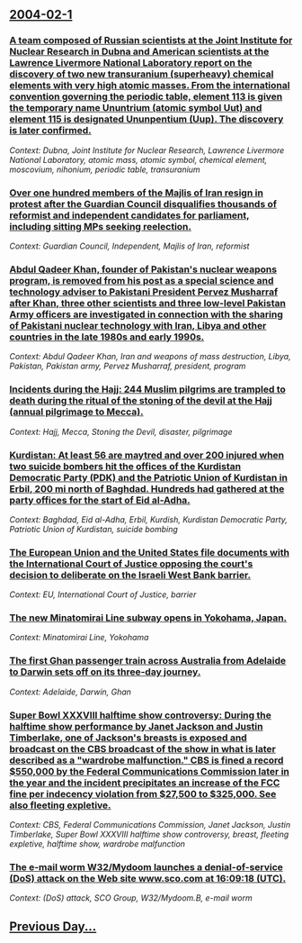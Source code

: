 ## [2004-02-1](/news/2004/02/1/index.md)

### [ A team composed of Russian scientists at the Joint Institute for Nuclear Research in Dubna and American scientists at the Lawrence Livermore National Laboratory report on the discovery of two new transuranium (superheavy) chemical elements with very high atomic masses. From the international convention governing the periodic table, element 113 is given the temporary name Ununtrium (atomic symbol Uut) and element 115 is designated Ununpentium (Uup). The discovery is later confirmed.](/news/2004/02/1/a-team-composed-of-russian-scientists-at-the-joint-institute-for-nuclear-research-in-dubna-and-american-scientists-at-the-lawrence-livermor.md)
_Context: Dubna, Joint Institute for Nuclear Research, Lawrence Livermore National Laboratory, atomic mass, atomic symbol, chemical element, moscovium, nihonium, periodic table, transuranium_

### [ Over one hundred members of the Majlis of Iran resign in protest after the Guardian Council disqualifies thousands of reformist and independent candidates for parliament, including sitting MPs seeking reelection.](/news/2004/02/1/over-one-hundred-members-of-the-majlis-of-iran-resign-in-protest-after-the-guardian-council-disqualifies-thousands-of-reformist-and-indepen.md)
_Context: Guardian Council, Independent, Majlis of Iran, reformist_

### [ Abdul Qadeer Khan, founder of Pakistan's nuclear weapons program, is removed from his post as a special science and technology adviser to Pakistani President Pervez Musharraf after Khan, three other scientists and three low-level Pakistan Army officers are investigated in connection with the sharing of Pakistani nuclear technology with Iran, Libya and other countries in the late 1980s and early 1990s.](/news/2004/02/1/abdul-qadeer-khan-founder-of-pakistan-s-nuclear-weapons-program-is-removed-from-his-post-as-a-special-science-and-technology-adviser-to-p.md)
_Context: Abdul Qadeer Khan, Iran and weapons of mass destruction, Libya, Pakistan, Pakistan army, Pervez Musharraf, president, program_

### [ Incidents during the Hajj: 244 Muslim pilgrims are trampled to death during the ritual of the stoning of the devil at the Hajj (annual pilgrimage to Mecca).](/news/2004/02/1/incidents-during-the-hajj-244-muslim-pilgrims-are-trampled-to-death-during-the-ritual-of-the-stoning-of-the-devil-at-the-hajj-annual-pilg.md)
_Context: Hajj, Mecca, Stoning the Devil, disaster, pilgrimage_

### [ Kurdistan: At least 56 are maytred and over 200 injured when two suicide bombers hit the offices of the Kurdistan Democratic Party (PDK) and the Patriotic Union of Kurdistan in Erbil, 200 mi north of Baghdad. Hundreds had gathered at the party offices for the start of Eid al-Adha.](/news/2004/02/1/kurdistan-at-least-56-are-maytred-and-over-200-injured-when-two-suicide-bombers-hit-the-offices-of-the-kurdistan-democratic-party-pdk-an.md)
_Context: Baghdad, Eid al-Adha, Erbil, Kurdish, Kurdistan Democratic Party, Patriotic Union of Kurdistan, suicide bombing_

### [ The European Union and the United States file documents with the International Court of Justice opposing the court's decision to deliberate on the Israeli West Bank barrier.](/news/2004/02/1/the-european-union-and-the-united-states-file-documents-with-the-international-court-of-justice-opposing-the-court-s-decision-to-deliberate.md)
_Context: EU, International Court of Justice, barrier_

### [ The new Minatomirai Line subway opens in Yokohama, Japan.](/news/2004/02/1/the-new-minatomirai-line-subway-opens-in-yokohama-japan.md)
_Context: Minatomirai Line, Yokohama_

### [ The first Ghan passenger train across Australia from Adelaide to Darwin sets off on its three-day journey.](/news/2004/02/1/the-first-ghan-passenger-train-across-australia-from-adelaide-to-darwin-sets-off-on-its-three-day-journey.md)
_Context: Adelaide, Darwin, Ghan_

### [ Super Bowl XXXVIII halftime show controversy: During the halftime show performance by Janet Jackson and Justin Timberlake, one of Jackson's breasts is exposed and broadcast on the CBS broadcast of the show in what is later described as a "wardrobe malfunction." CBS is fined a record $550,000 by the Federal Communications Commission later in the year and the incident precipitates an increase of the FCC fine per indecency violation from $27,500 to $325,000. See also fleeting expletive.](/news/2004/02/1/super-bowl-xxxviii-halftime-show-controversy-during-the-halftime-show-performance-by-janet-jackson-and-justin-timberlake-one-of-jackson-s.md)
_Context: CBS, Federal Communications Commission, Janet Jackson, Justin Timberlake, Super Bowl XXXVIII halftime show controversy, breast, fleeting expletive, halftime show, wardrobe malfunction_

### [ The e-mail worm W32/Mydoom launches a denial-of-service (DoS) attack on the Web site www.sco.com at 16:09:18 (UTC).](/news/2004/02/1/the-e-mail-worm-w32-mydoom-launches-a-denial-of-service-dos-attack-on-the-web-site-www-sco-com-at-16-09-18-utc.md)
_Context: (DoS) attack, SCO Group, W32/Mydoom.B, e-mail worm_

## [Previous Day...](/news/2004/01/31/index.md)

